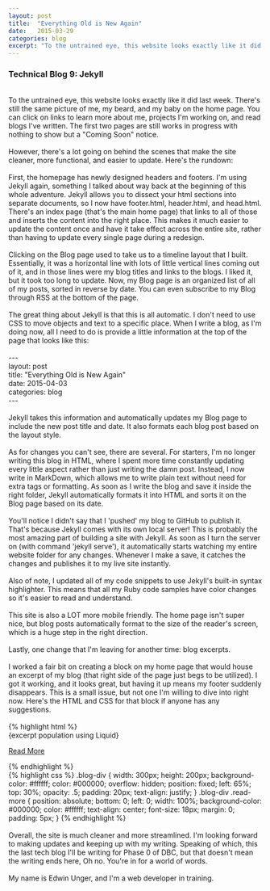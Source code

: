 ```yaml
---
layout: post
title:  "Everything Old is New Again"
date:   2015-03-29
categories: blog
excerpt: "To the untrained eye, this website looks exactly like it did last week. There's still the same picture of me, my beard, and my baby on the home page. You can click on links to learn more about me, projects I'm working on, and read blogs I've written. The first two pages are still works in progress with nothing to show but a 'Coming Soon' notice."
---
```


<h3>Technical Blog 9: Jekyll</h3>
<br>
To the untrained eye, this website looks exactly like it did last week. There's still the same picture of me, my beard, and my baby on the home page. You can click on links to learn more about me, projects I'm working on, and read blogs I've written. The first two pages are still works in progress with nothing to show but a "Coming Soon" notice.
<br>
<br>
However, there's a lot going on behind the scenes that make the site cleaner, more functional, and easier to update. Here's the rundown:
<br>
<br>
First, the homepage has newly designed headers and footers. I'm using Jekyll again, something I talked about way back at the beginning of this whole adventure. Jekyll allows you to dissect your html sections into separate documents, so I now have footer.html, header.html, and head.html. There's an index page (that's the main home page) that links to all of those and inserts the content into the right place. This makes it much easier to update the content once and have it take effect across the entire site, rather than having to update every single page during a redesign.
<br>
<br>
Clicking on the Blog page used to take us to a timeline layout that I built. Essentially, it was a horizontal line with lots of little vertical lines coming out of it, and in those lines were my blog titles and links to the blogs. I liked it, but it took too long to update. Now, my Blog page is an organized list of all of my posts, sorted in reverse by date. You can even subscribe to my Blog through RSS at the bottom of the page.
<br>
<br>
The great thing about Jekyll is that this is all automatic. I don't need to use CSS to move objects and text to a specific place. When I write a blog, as I'm doing now, all I need to do is provide a little information at the top of the page that looks like this:
<br>
<br>
---<br>
layout: post<br>
title:  "Everything Old is New Again"<br>
date:   2015-04-03<br>
categories: blog<br>
---<br>
<br>
Jekyll takes this information and automatically updates my Blog page to include the new post title and date. It also formats each blog post based on the layout style.
<br>
<br>
As for changes you can't see, there are several. For starters, I'm no longer writing this blog in HTML, where I spent more time constantly updating every little aspect rather than just writing the damn post. Instead, I now write in MarkDown, which allows me to write plain text without need for extra tags or formatting. As soon as I write the blog and save it inside the right folder, Jekyll automatically formats it into HTML and sorts it on the Blog page based on its date.
<br>
<br>
You'll notice I didn't say that I 'pushed' my blog to GitHub to publish it. That's because Jekyll comes with its own local server! This is probably the most amazing part of building a site with Jekyll. As soon as I turn the server on (with command 'jekyll serve'), it automatically starts watching my entire website folder for any changes. Whenever I make a save, it catches the changes and publishes it to my live site instantly.
<br>
<br>
Also of note, I updated all of my code snippets to use Jekyll's built-in syntax highlighter. This means that all my Ruby code samples have color changes so it's easier to read and understand.
<br>
<br>
This site is also a LOT more mobile friendly. The home page isn't super nice, but blog posts automatically format to the size of the reader's screen, which is a huge step in the right direction.
<br>
<br>
Lastly, one change that I'm leaving for another time: blog excerpts.
<br>
<br>
I worked a fair bit on creating a block on my home page that would house an excerpt of my blog (that right side of the page just begs to be utilized). I got it working, and it looks great, but having it up means my footer suddenly disappears. This is a small issue, but not one I'm willing to dive into right now. Here's the HTML and CSS for that block if anyone has any suggestions.
<br>
<br>
{% highlight html %}
<div class ="blog-div">
  {excerpt population using Liquid}
    <p class="read-more"><a href="http://edwinunger.com/blog" class="button">Read More</a></p>
</div>
{% endhighlight %}
<br>
{% highlight css %}
.blog-div {
  width: 300px;
  height: 200px;
  background-color: #ffffff;
  color: #000000;
  overflow: hidden;
  position: fixed;
  left: 65%;
  top: 30%;
  opacity: .5;
  padding: 20px;
  text-align: justify;
}
.blog-div .read-more {
  position: absolute;
  bottom: 0;
  left: 0;
  width: 100%;
  background-color: #000000;
  color: #ffffff;
  text-align: center;
  font-size: 18px;
  margin: 0;
  padding: 5px;
}
{% endhighlight %}
<br>
<br>
Overall, the site is much cleaner and more streamlined. I'm looking forward to making updates and keeping up with my writing. Speaking of which, this the last tech blog I'll be writing for Phase 0 of DBC, but that doesn't mean the writing ends here, Oh no. You're in for a world of words.
<br>
<br>
My name is Edwin Unger, and I'm a web developer in training.